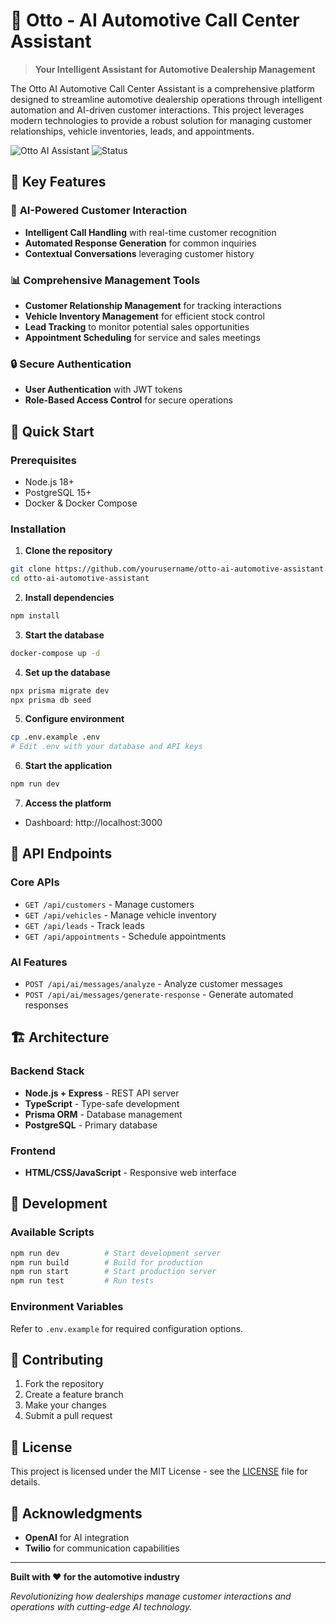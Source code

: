# 🚗 Otto - AI Automotive Call Center Assistant

> **Your Intelligent Assistant for Automotive Dealership Management**

The Otto AI Automotive Call Center Assistant is a comprehensive platform designed to streamline automotive dealership operations through intelligent automation and AI-driven customer interactions. This project leverages modern technologies to provide a robust solution for managing customer relationships, vehicle inventories, leads, and appointments.

![Otto AI Assistant](https://img.shields.io/badge/Platform-Otto%20AI%20Assistant-blue?style=for-the-badge)
![Status](https://img.shields.io/badge/Status-Development%20Ready-orange?style=for-the-badge)

## 🌟 Key Features

### 🤖 **AI-Powered Customer Interaction**
- **Intelligent Call Handling** with real-time customer recognition
- **Automated Response Generation** for common inquiries
- **Contextual Conversations** leveraging customer history

### 📊 **Comprehensive Management Tools**
- **Customer Relationship Management** for tracking interactions
- **Vehicle Inventory Management** for efficient stock control
- **Lead Tracking** to monitor potential sales opportunities
- **Appointment Scheduling** for service and sales meetings

### 🔒 **Secure Authentication**
- **User Authentication** with JWT tokens
- **Role-Based Access Control** for secure operations

## 🚀 Quick Start

### Prerequisites
- Node.js 18+
- PostgreSQL 15+
- Docker & Docker Compose

### Installation

1. **Clone the repository**
```bash
git clone https://github.com/yourusername/otto-ai-automotive-assistant.git
cd otto-ai-automotive-assistant
```

2. **Install dependencies**
```bash
npm install
```

3. **Start the database**
```bash
docker-compose up -d
```

4. **Set up the database**
```bash
npx prisma migrate dev
npx prisma db seed
```

5. **Configure environment**
```bash
cp .env.example .env
# Edit .env with your database and API keys
```

6. **Start the application**
```bash
npm run dev
```

7. **Access the platform**
- Dashboard: http://localhost:3000

## 📱 API Endpoints

### Core APIs
- `GET /api/customers` - Manage customers
- `GET /api/vehicles` - Manage vehicle inventory
- `GET /api/leads` - Track leads
- `GET /api/appointments` - Schedule appointments

### AI Features
- `POST /api/ai/messages/analyze` - Analyze customer messages
- `POST /api/ai/messages/generate-response` - Generate automated responses

## 🏗️ Architecture

### Backend Stack
- **Node.js + Express** - REST API server
- **TypeScript** - Type-safe development
- **Prisma ORM** - Database management
- **PostgreSQL** - Primary database

### Frontend
- **HTML/CSS/JavaScript** - Responsive web interface

## 🔧 Development

### Available Scripts
```bash
npm run dev          # Start development server
npm run build        # Build for production
npm run start        # Start production server
npm run test         # Run tests
```

### Environment Variables
Refer to `.env.example` for required configuration options.

## 🤝 Contributing

1. Fork the repository
2. Create a feature branch
3. Make your changes
4. Submit a pull request

## 📄 License

This project is licensed under the MIT License - see the [LICENSE](LICENSE) file for details.

## 🙏 Acknowledgments

- **OpenAI** for AI integration
- **Twilio** for communication capabilities

---

**Built with ❤️ for the automotive industry** 

*Revolutionizing how dealerships manage customer interactions and operations with cutting-edge AI technology.*